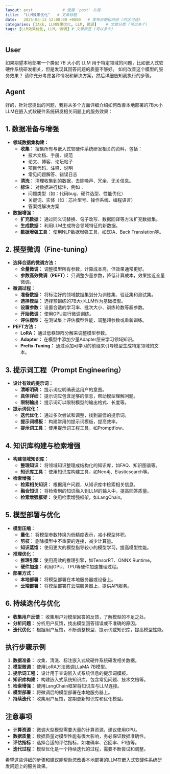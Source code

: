 ```yaml
---
layout: post             # 使用 'post' 布局
title:  "LLM效果优化"   # 文章标题
date:   2025-03-12 12:00:00 +0800   # 发布日期和时间 (时区可选)
categories: [IAsk, LLM效果优化, LLM, 微调]    # 文章分类 (可以多个)
tags: [LLM效果优化, LLM, 微调] # 文章标签 (可以多个)
---
```



## User

如果期望本地部署一个类似 7B 大小的 LLM 用于特定领域的问题，比如嵌入式软硬件系统研发相关，但是发现其回答问题的质量不够好。 如何改善这个模型的服务效果？ 请你充分考虑各种情况和解决方案，然后详细告知我执行的步骤。


## Agent

好的，针对您提出的问题，我将从多个方面详细介绍如何改善本地部署的7B大小LLM在嵌入式软硬件系统研发相关问题上的服务效果：

## 1. 数据准备与增强

*   **领域数据集构建：**
    *   **收集：** 搜集所有与嵌入式软硬件系统研发相关的资料，包括：
        *   技术文档、手册、规范
        *   论文、博客、论坛帖子
        *   项目代码、注释、说明
        *   常见问题解答、错误日志
    *   **清洗：** 清理收集到的数据，去除噪声、冗余、无关信息。
    *   **标注：** 对数据进行标注，例如：
        *   问题类型（如：代码bug、硬件选型、性能优化）
        *   关键词、实体（如：芯片型号、操作系统、编程语言）
        *   答案或解决方案
*   **数据增强：**
    *   **扩充数据：** 通过同义词替换、句子改写、数据回译等方法扩充数据集。
    *   **生成数据：** 利用LLM生成符合领域特征的新数据。
    *   **数据增强工具：** 使用NLP数据增强工具，如EDA、Back Translation等。

## 2. 模型微调（Fine-tuning）

*   **选择合适的微调方法：**
    *   **全量微调：** 调整模型所有参数，计算成本高，但效果通常更好。
    *   **参数高效微调（PEFT）：** 只调整少量参数，降低计算成本，效果接近全量微调。
*   **微调过程：**
    *   **准备数据：** 将标注好的领域数据集划分为训练集、验证集和测试集。
    *   **选择模型：** 选择预训练的7B大小LLM作为基础模型。
    *   **设置参数：** 设置合适的学习率、批次大小、训练轮数等超参数。
    *   **开始微调：** 使用GPU进行微调训练。
    *   **评估模型：** 在测试集上评估模型性能，调整超参数或重新训练。
*   **PEFT方法：**
    *   **LoRA：** 通过低秩矩阵分解来调整模型参数。
    *   **Adapter：** 在模型中添加少量Adapter层来学习领域知识。
    *   **Prefix-Tuning：** 通过添加可学习的前缀来引导模型生成特定领域的文本。

## 3. 提示词工程（Prompt Engineering）

*   **设计有效的提示词：**
    *   **清晰明确：** 提示词应明确表达用户的意图。
    *   **具体详细：** 提示词应包含足够的信息，帮助模型理解问题。
    *   **限制输出：** 提示词可以限制模型的输出格式、长度等。
*   **提示词优化：**
    *   **迭代优化：** 通过多次尝试和调整，找到最佳的提示词。
    *   **提示词模板：** 构建常用的提示词模板，提高效率。
    *   **提示词工具：** 使用提示词工程工具，如Promptflow。

## 4. 知识库构建与检索增强

*   **构建领域知识库：**
    *   **整理知识：** 将领域知识整理成结构化的知识库，如FAQ、知识图谱等。
    *   **知识库工具：** 使用知识库构建工具，如Neo4j、Elasticsearch等。
*   **检索增强：**
    *   **检索相关知识：** 根据用户问题，从知识库中检索相关信息。
    *   **融合知识：** 将检索到的知识融入到LLM的输入中，提高回答质量。
    *   **检索增强框架：** 使用检索增强框架，如LangChain。

## 5. 模型部署与优化

*   **模型压缩：**
    *   **量化：** 将模型参数转换为低精度表示，减小模型体积。
    *   **剪枝：** 删除模型中不重要的连接，减少计算量。
    *   **知识蒸馏：** 使用更大的模型指导较小的模型学习，提高模型性能。
*   **推理优化：**
    *   **推理引擎：** 使用高效的推理引擎，如TensorRT、ONNX Runtime。
    *   **硬件加速：** 利用GPU、TPU等硬件加速推理过程。
*   **部署方式：**
    *   **本地部署：** 将模型部署在本地服务器或设备上。
    *   **云端部署：** 将模型部署在云端服务器上，提供API服务。

## 6. 持续迭代与优化

*   **收集用户反馈：** 收集用户对模型回答的反馈，了解模型的不足之处。
*   **分析问题：** 分析用户反馈，找出模型回答错误或不准确的原因。
*   **迭代优化：** 根据用户反馈，不断调整模型、提示词或知识库，提高模型性能。

## 执行步骤示例

1.  **数据准备：** 收集、清洗、标注嵌入式软硬件系统研发相关数据。
2.  **模型微调：** 使用LoRA方法微调LLaMA 7B模型。
3.  **提示词工程：** 设计用于查询嵌入式系统信息的提示词模板。
4.  **知识库构建：** 构建嵌入式系统知识库，包含常见问题、技术文档等。
5.  **检索增强：** 使用LangChain框架将知识库与LLM连接。
6.  **模型部署：** 将微调后的模型部署在本地服务器上。
7.  **持续迭代：** 收集用户反馈，定期更新知识库和优化模型。

## 注意事项

*   **计算资源：** 微调大型模型需要大量的计算资源，建议使用GPU。
*   **数据质量：** 数据质量对模型性能有很大影响，务必保证数据准确性。
*   **评估指标：** 选择合适的评估指标，如准确率、召回率、F1值等。
*   **迭代过程：** 模型优化是一个持续迭代的过程，需要不断尝试和调整。

希望这些详细的步骤和建议能帮助您改善本地部署的LLM在嵌入式软硬件系统研发问题上的服务效果。


